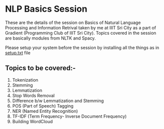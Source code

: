 # NLP Basics Session

These are the details of the session on Basics of Natural Language Processing and Information Retrival taken by me at IIIT Sri City as a part of Gradient (Programming Club of IIIT Sri City).
Topics covered in the session are basically modules from NLTK and Spacy.

Please setup your system before the session by installing all the things as in [setup.txt](https://github.com/sagar-sehgal/NLP_Basics_Session/blob/master/setup.txt) file

## Topics to be covered:-
1. Tokenization
2. Stemming
3. Lemmatization
4. Stop Words Removal
4. Difference b/w Lemmatization and Stemming
5. POS (Part of Speech) Tagging
6. NER (Named Entity Recognition)
7. TF-IDF (Term Frequency- Inverse Document Frequency)
8. Building WordCloud
